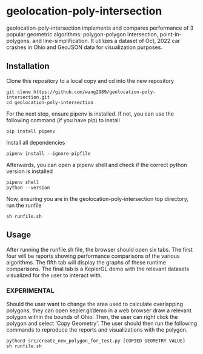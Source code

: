 # geolocation-poly-intersection

geolocation-poly-intersection implements and compares performance of 3 popular geometric algorithms: polygon-polygon intersection, point-in-polygons, and line-simplification. It utilizes a dataset of Oct, 2022 car crashes in Ohio and GeoJSON data for visualization purposes.

## Installation

Clone this repository to a local copy and cd into the new repository
```
git clone https://github.com/wang2989/geolocation-poly-intersection.git
cd geolocation-poly-intersection
```

For the next step, ensure pipenv is installed. If not, you can use the following command (if you have pip) to install
```
pip install pipenv
```

Install all dependencies
```
pipenv install --ignore-pipfile
```

Afterwards, you can open a pipenv shell and check if the correct python version is installed
```
pipenv shell
python --version
```

Now, ensuring you are in the geolocation-poly-intersection top directory, run the runfile
```
sh runfile.sh
```

## Usage
After running the runfile.sh file, the browser should open six tabs. The first four will be reports showing performance comparisons of the various algorithms. The fifth tab will display the graphs of these runtime comparisons. The final tab is a KeplerGL demo with the relevant datasets visualized for the user to interact with.

### EXPERIMENTAL
Should the user want to change the area used to calculate overlapping polygons, they can open kepler.gl/demo in a web browser draw a relevant polygon within the bounds of Ohio. Then, the user can right click the polygon and select 'Copy Geometry'. The user should then run the following commands to reproduce the reports and visualizations with the polygon.

```
python3 src/create_new_polygon_for_test.py [COPIED GEOMETRY VALUE]
sh runfile.sh
```

